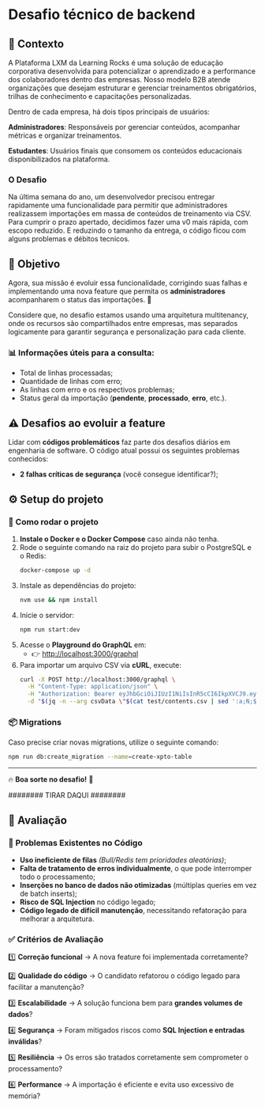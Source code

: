# Desafio técnico de backend

## 📌 Contexto

A Plataforma LXM da Learning Rocks é uma solução de educação corporativa desenvolvida para potencializar o aprendizado e a performance dos colaboradores dentro das empresas. Nosso modelo B2B atende organizações que desejam estruturar e gerenciar treinamentos obrigatórios, trilhas de conhecimento e capacitações personalizadas.

Dentro de cada empresa, há dois tipos principais de usuários:

**Administradores**: Responsáveis por gerenciar conteúdos, acompanhar métricas e organizar treinamentos.

**Estudantes**: Usuários finais que consomem os conteúdos educacionais disponibilizados na plataforma.

### O Desafio

Na última semana do ano, um desenvolvedor precisou entregar rapidamente uma funcionalidade para permitir que administradores realizassem importações em massa de conteúdos de treinamento via CSV. Para cumprir o prazo apertado, decidimos fazer uma v0 mais rápida, com escopo reduzido. E reduzindo o tamanho da entrega, o código ficou com alguns problemas e débitos tecnicos.

## 🎯 Objetivo

Agora, sua missão é evoluir essa funcionalidade, corrigindo suas falhas e implementando uma nova feature que permita os **administradores** acompanharem o status das importações. 🚀

Considere que, no desafio estamos usando uma arquitetura multitenancy, onde os recursos são compartilhados entre empresas, mas separados logicamente para garantir segurança e personalização para cada cliente.

### 📊 Informações úteis para a consulta:

- Total de linhas processadas;
- Quantidade de linhas com erro;
- As linhas com erro e os respectivos problemas;
- Status geral da importação (**pendente**, **processado**, **erro**, etc.).

## ⚠️ Desafios ao evoluir a feature

Lidar com **códigos problemáticos** faz parte dos desafios diários em engenharia de software. O código atual possui os seguintes problemas conhecidos:

- **2 falhas críticas de segurança** (você consegue identificar?);
<!-- - **Uploads simultâneos podem gerar duplicações**;
- **Uso ineficiente do banco de dados**;
- **Erros não tratados corretamente**;
- **Filas de processamento (Bull/Redis) ineficientes**. -->

## ⚙️ Setup do projeto

### 🚀 Como rodar o projeto

1. **Instale o Docker e o Docker Compose** caso ainda não tenha.
2. Rode o seguinte comando na raiz do projeto para subir o PostgreSQL e o Redis:
   ```bash
   docker-compose up -d
   ```
3. Instale as dependências do projeto:
   ```bash
   nvm use && npm install
   ```
4. Inicie o servidor:
   ```bash
   npm run start:dev
   ```
5. Acesse o **Playground do GraphQL** em:
   - 👉 [http://localhost:3000/graphql](http://localhost:3000/graphql)
6. Para importar um arquivo CSV via **cURL**, execute:
   ```bash
   curl -X POST http://localhost:3000/graphql \
     -H "Content-Type: application/json" \
     -H "Authorization: Bearer eyJhbGciOiJIUzI1NiIsInR5cCI6IkpXVCJ9.eyJ1c2VyX2lkIjoiMThjMzdjZTItY2QzNC00MzA1LTljYTQtYzE1ZmM3MzZiZWFjIn0.pqWRiyQuvWRVQgIzKvQ85RrBwSF5KxeGZrkFvKt2CG8" \
     -d "$(jq -n --arg csvData \"$(cat test/contents.csv | sed ':a;N;$!ba;s/\n/\\n/g')\" '{query: \"mutation($csvData: String!) { importCsv(csvData: $csvData) }\", variables: { csvData: $csvData }}')"
   ```

### 📦 Migrations

Caso precise criar novas migrations, utilize o seguinte comando:

```bash
npm run db:create_migration --name=create-xpto-table
```

---

🔥 **Boa sorte no desafio!** 🚀

######## TIRAR DAQUI ########

## 📝 Avaliação

### 🚨 Problemas Existentes no Código

- **Uso ineficiente de filas** _(Bull/Redis tem prioridades aleatórias)_;
- **Falta de tratamento de erros individualmente**, o que pode interromper todo o processamento;
- **Inserções no banco de dados não otimizadas** (múltiplas queries em vez de batch inserts);
- **Risco de SQL Injection** no código legado;
- **Código legado de difícil manutenção**, necessitando refatoração para melhorar a arquitetura.

### ✅ Critérios de Avaliação

1️⃣ **Correção funcional** → A nova feature foi implementada corretamente?

2️⃣ **Qualidade do código** → O candidato refatorou o código legado para facilitar a manutenção?

3️⃣ **Escalabilidade** → A solução funciona bem para **grandes volumes de dados**?

4️⃣ **Segurança** → Foram mitigados riscos como **SQL Injection e entradas inválidas**?

5️⃣ **Resiliência** → Os erros são tratados corretamente sem comprometer o processamento?

6️⃣ **Performance** → A importação é eficiente e evita uso excessivo de memória?
